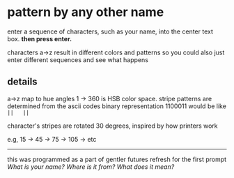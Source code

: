 # pattern by any other name
enter a sequence of characters, such as your name, into the center text box.
**then press enter.**

characters a->z result in different colors and patterns
so you could also just enter different sequences and see what happens

## details
a->z map to hue angles 1 -> 360 is HSB color space.
stripe patterns are determined from the ascii codes binary representation
1100011 would be like ```||   ||```

character's stripes are rotated 30 degrees, inspired by how printers work

e.g, 15 -> 45 -> 75 -> 105 -> etc
  
___
this was programmed as a part of gentler futures refresh for the first prompt
*What is your name? Where is it from? What does it mean?*
